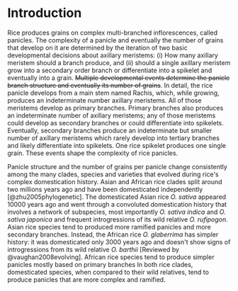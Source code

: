# Introduction

Rice produces grains on complex multi-branched inflorescences, called panicles.
The complexity of a panicle and eventually the number of grains that develop on it are determined by the iteration of two basic developmental decisions about axillary meristems: (i) How many axillary meristem should a branch produce, and (ii) should a single axillary meristem grow into a secondary order branch or differentiate into a spikelet and eventually into a grain.
~~Multiple developmental events determine the panicle branch structure and eventually its number of grains~~.
In detail, the rice panicle develops from a main stem named Rachis, which, while growing, produces an indeterminate number axillary meristems.
All of those meristems develop as primary branches.
Primary branches also produces an indeterminate number of axillary meristems; any of those meristems could develop as secondary branches or could differentiate into spikelets.
Eventually, secondary branches produce an indeterminate but smaller number of axillary meristems which rarely develop into tertiary branches and likely differentiate into spikelets.
One rice spikelet produces one single grain.
These events shape the complexity of rice panicles.

Panicle structure and the number of grains per panicle change consistently among the many clades, species and varieties that evolved during rice's complex domestication history.
Asian and African rice clades split around two millions years ago and have been domesticated independently [@zhu2005phylogenetic].
The domesticated Asian rice *O. sativa* appeared 10000 years ago and went through a convoluted domestication history that involves a network of subspecies, most importantly *O. sativa indica* and *O. sativa japonica* and frequent introgressions of its wild relative *O. rufipogon*.
Asian rice species tend to produced more ramified panicles and more secondary branches.
Instead, the African rice *O. glaberrima* has simpler history: it was domesticated only 3000 years ago and doesn't show signs of introgressions from its wild relative *O. barthii* [Reviewed by @vaughan2008evolving]. African rice species tend to produce simpler panicles mostly based on primary branches
In both rice clades, domesticated species, when compared to their wild relatives, tend to produce panicles that are more complex and ramified.

